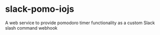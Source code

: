 # slack-pomo-iojs
A web service to provide pomodoro timer functionality as a custom Slack slash command webhook
